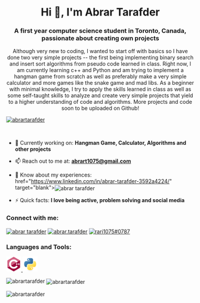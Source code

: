 <h1 align="center">Hi 👋, I'm Abrar Tarafder</h1>
<h3 align="center">A first year computer science student in Toronto, Canada, passionate about creating own projects</h3>
  
<p align = "center">Although very new to coding, I wanted to start off with basics so I have done two very simple projects -- the first being implementing binary search and insert sort algorithms from pseudo code learned in class. Right now, I am currently learning c++ and Python and am trying to implement a hangman game from scratch as well as preferably make a very simple calculator and more games like the snake game and mad libs. As a beginner with minimal knowledge, I try to apply the skills learned in class as well as some self-taught skills to analyze and create very simple projects that yield to a higher understanding of code and algorithms. More projects and code soon to be uploaded on Github!</p>

<p align="left"> <a href="https://github.com/ryo-ma/github-profile-trophy"><img src="https://github-profile-trophy.vercel.app/?username=abrartarafder" alt="abrartarafder" /></a> </p>

<p align="left"> <a href="https://twitter.com/" target="blank"><img src="https://img.shields.io/twitter/follow/?logo=twitter&style=for-the-badge" alt="" /></a> </p>

- 🔭 Currently working on: **Hangman Game, Calculator, Algorithms and other projects**

- 📫 Reach out to me at: **abrart1075@gmail.com**

- 📄 Know about my experiences:  href="https://www.linkedin.com/in/abrar-tarafder-3592a4224/" target="blank"><img align="center" src="https://raw.githubusercontent.com/rahuldkjain/github-profile-readme-generator/master/src/images/icons/Social/linked-in-alt.svg" alt="abrar tarafder" height="30" width="40" /></a>
- ⚡ Quick facts: **I love being active, problem solving and social media**

<h3 align="left">Connect with me:</h3>
<p align="left">
<a href="https://www.linkedin.com/in/abrar-tarafder-3592a4224/" target="blank"><img align="center" src="https://raw.githubusercontent.com/rahuldkjain/github-profile-readme-generator/master/src/images/icons/Social/linked-in-alt.svg" alt="abrar tarafder" height="30" width="40" /></a>
<a href="https://instagram.com/abrar.tarafder" target="blank"><img align="center" src="https://raw.githubusercontent.com/rahuldkjain/github-profile-readme-generator/master/src/images/icons/Social/instagram.svg" alt="abrar.tarafder" height="30" width="40" /></a>
<a href="https://discord.gg/rari1075#0787" target="blank"><img align="center" src="https://raw.githubusercontent.com/rahuldkjain/github-profile-readme-generator/master/src/images/icons/Social/discord.svg" alt="rari1075#0787" height="30" width="40" /></a>
</p>

<h3 align="left">Languages and Tools:</h3>
<p align="left"> <a href="https://www.w3schools.com/cpp/" target="_blank" rel="noreferrer"> <img src="https://raw.githubusercontent.com/devicons/devicon/master/icons/cplusplus/cplusplus-original.svg" alt="cplusplus" width="40" height="40"/> </a> <a href="https://www.python.org" target="_blank" rel="noreferrer"> <img src="https://raw.githubusercontent.com/devicons/devicon/master/icons/python/python-original.svg" alt="python" width="40" height="40"/> </a> </p>

<p><img align="left" src="https://github-readme-stats.vercel.app/api/top-langs?username=abrartarafder&show_icons=true&locale=en&layout=compact" alt="abrartarafder" /></p>

<p>&nbsp;<img align="center" src="https://github-readme-stats.vercel.app/api?username=abrartarafder&show_icons=true&locale=en" alt="abrartarafder" /></p>

<p><img align="center" src="https://github-readme-streak-stats.herokuapp.com/?user=abrartarafder&" alt="abrartarafder" /></p>



